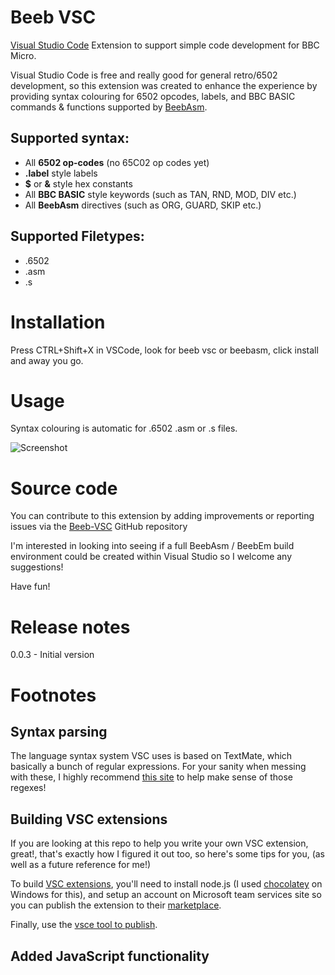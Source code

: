 # Beeb VSC
[Visual Studio Code](https://code.visualstudio.com/) Extension to support simple code development for BBC Micro.

Visual Studio Code is free and really good for general retro/6502 development, so this extension was created to enhance the experience by providing syntax colouring for 6502 opcodes, labels, and BBC BASIC commands & functions supported by [BeebAsm](https://github.com/tom-seddon/beebasm).

## Supported syntax:
- All **6502 op-codes** (no 65C02 op codes yet)
- **.label** style labels
- **$** or **&** style hex constants
- All **BBC BASIC** style keywords (such as TAN, RND, MOD, DIV etc.)
- All **BeebAsm** directives (such as ORG, GUARD, SKIP etc.)

## Supported Filetypes:
- .6502
- .asm
- .s


# Installation

Press CTRL+Shift+X in VSCode, look for beeb vsc or beebasm, click install and away you go.

# Usage

Syntax colouring is automatic for .6502 .asm or .s files.

![Screenshot](https://github.com/simondotm/beeb-vsc/blob/master/images/example.png?raw=true)


# Source code

You can contribute to this extension by adding improvements or reporting issues via the [Beeb-VSC](https://github.com/simondotm/beeb-vsc) GitHub repository

I'm interested in looking into seeing if a full BeebAsm / BeebEm build environment could be created within Visual Studio so I welcome any suggestions!

Have fun!

# Release notes

0.0.3 - Initial version


# Footnotes

## Syntax parsing
The language syntax system VSC uses is based on TextMate, which basically a bunch of regular expressions.
For your sanity when messing with these, I highly recommend [this site](https://regex101.com/) to help make sense of those regexes!

## Building VSC extensions
If you are looking at this repo to help you write your own VSC extension, great!, that's exactly how I figured it out too, so here's some tips for you, (as well as a future reference for me!)

To build [VSC extensions](https://code.visualstudio.com/docs/extensions/overview), you'll need to install node.js (I used [chocolatey](https://chocolatey.org/) on Windows for this), and setup an account on Microsoft team services site so you can publish the extension to their [marketplace](https://code.visualstudio.com/docs/editor/extension-gallery).

Finally, use the [vsce tool to publish](https://code.visualstudio.com/docs/tools/vscecli).

## Added JavaScript functionality


